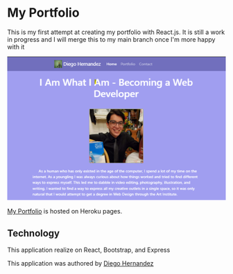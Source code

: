 # My Portfolio

This is my first attempt at creating my portfolio with React.js. It is still a work in progress and I will merge this to my main branch once I'm more happy with it

![My Portfolio](./client/public/assets/img/readme-01.png)

[My Portfolio](https://portfolio-reactt.herokuapp.com/) is hosted on Heroku pages.

## Technology

This application realize on React, Bootstrap, and Express

This application was authored by [Diego Hernandez](https://github.com/Diegopie)